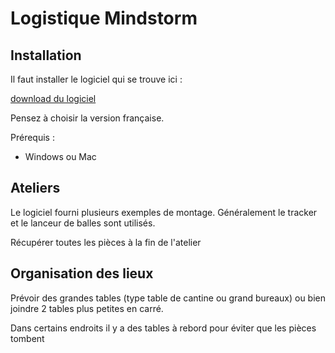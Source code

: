 # Logistique Mindstorm

## Installation

Il faut installer le logiciel qui se trouve ici :

[download du logiciel](http://www.lego.com/en-us/mindstorms/downloads/software/ddsoftwaredownload/download-software/)

Pensez à choisir la version française.

Prérequis :

- Windows ou Mac

## Ateliers

Le logiciel fourni plusieurs exemples de montage. 
Généralement le tracker et le lanceur de balles sont utilisés.

Récupérer toutes les pièces à la fin de l'atelier

## Organisation des lieux

Prévoir des grandes tables (type table de cantine ou grand bureaux) ou bien joindre 2 tables plus petites en carré.

Dans certains endroits il y a des tables à rebord pour éviter que les pièces tombent